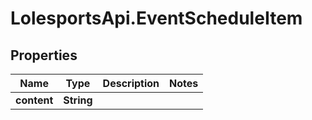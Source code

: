 # LolesportsApi.EventScheduleItem

## Properties
Name | Type | Description | Notes
------------ | ------------- | ------------- | -------------
**content** | **String** |  | 
